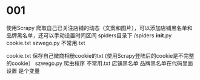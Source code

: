 # 001
使用Scrapy 爬取自己已关注店铺的动态（文案和图片），可以添加店铺黑名单和品牌黑名单，还可以手动设置时间区间
spiders目录下
/spiders
  __init__.py
  cookie.txt
  szwego.py
  不常用.txt
  
cookie.txt 保存自己微商相册cookie的txt (使用Scrapy登陆后的cookie是不完整的cookie）
szwego.py 爬虫程序
不常用.txt 店铺黑名单
品牌黑名单在代码里面设置 是个变量
